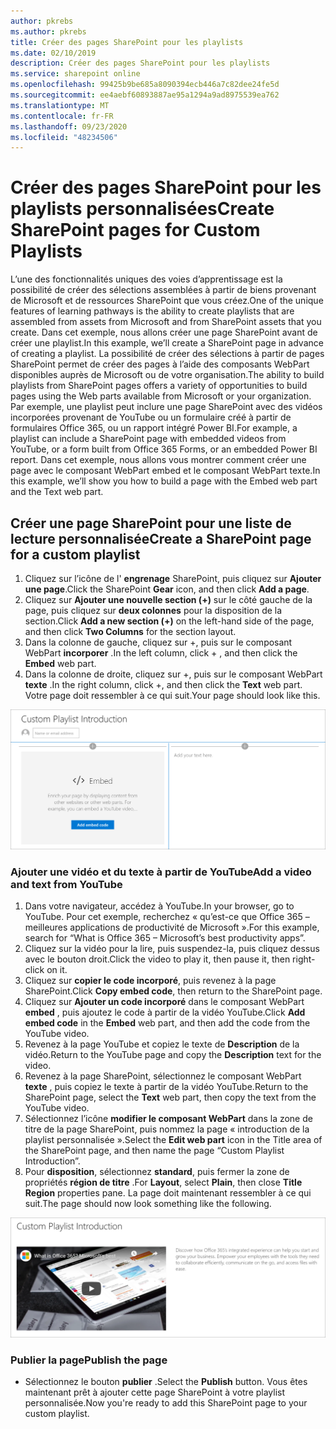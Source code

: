 ```yaml
---
author: pkrebs
ms.author: pkrebs
title: Créer des pages SharePoint pour les playlists
ms.date: 02/10/2019
description: Créer des pages SharePoint pour les playlists
ms.service: sharepoint online
ms.openlocfilehash: 99425b9be685a8090394ecb446a7c82dee24fe5d
ms.sourcegitcommit: ee4aebf60893887ae95a1294a9ad8975539ea762
ms.translationtype: MT
ms.contentlocale: fr-FR
ms.lasthandoff: 09/23/2020
ms.locfileid: "48234506"
---
```

# <a name="create-sharepoint-pages-for-custom-playlists"></a><span data-ttu-id="989e6-103">Créer des pages SharePoint pour les playlists personnalisées</span><span class="sxs-lookup"><span data-stu-id="989e6-103">Create SharePoint pages for Custom Playlists</span></span>

<span data-ttu-id="989e6-104">L’une des fonctionnalités uniques des voies d’apprentissage est la possibilité de créer des sélections assemblées à partir de biens provenant de Microsoft et de ressources SharePoint que vous créez.</span><span class="sxs-lookup"><span data-stu-id="989e6-104">One of the unique features of learning pathways is the ability to create playlists that are assembled from assets from Microsoft and from SharePoint assets that you create.</span></span> <span data-ttu-id="989e6-105">Dans cet exemple, nous allons créer une page SharePoint avant de créer une playlist.</span><span class="sxs-lookup"><span data-stu-id="989e6-105">In this example, we’ll create a SharePoint page in advance of creating a playlist.</span></span> <span data-ttu-id="989e6-106">La possibilité de créer des sélections à partir de pages SharePoint permet de créer des pages à l’aide des composants WebPart disponibles auprès de Microsoft ou de votre organisation.</span><span class="sxs-lookup"><span data-stu-id="989e6-106">The ability to build playlists from SharePoint pages offers a variety of opportunities to build pages using the Web parts available from Microsoft or your organization.</span></span> <span data-ttu-id="989e6-107">Par exemple, une playlist peut inclure une page SharePoint avec des vidéos incorporées provenant de YouTube ou un formulaire créé à partir de formulaires Office 365, ou un rapport intégré Power BI.</span><span class="sxs-lookup"><span data-stu-id="989e6-107">For example, a playlist can include a SharePoint page with embedded videos from YouTube, or a form built from Office 365 Forms, or an embedded Power BI report.</span></span> <span data-ttu-id="989e6-108">Dans cet exemple, nous allons vous montrer comment créer une page avec le composant WebPart embed et le composant WebPart texte.</span><span class="sxs-lookup"><span data-stu-id="989e6-108">In this example, we’ll show you how to build a page with the Embed web part and the Text web part.</span></span>  

## <a name="create-a-sharepoint-page-for-a-custom-playlist"></a><span data-ttu-id="989e6-109">Créer une page SharePoint pour une liste de lecture personnalisée</span><span class="sxs-lookup"><span data-stu-id="989e6-109">Create a SharePoint page for a custom playlist</span></span>

1. <span data-ttu-id="989e6-110">Cliquez sur l’icône de l' **engrenage** SharePoint, puis cliquez sur **Ajouter une page**.</span><span class="sxs-lookup"><span data-stu-id="989e6-110">Click the SharePoint **Gear** icon, and then click **Add a page**.</span></span>
2. <span data-ttu-id="989e6-111">Cliquez sur **Ajouter une nouvelle section (+)** sur le côté gauche de la page, puis cliquez sur **deux colonnes** pour la disposition de la section.</span><span class="sxs-lookup"><span data-stu-id="989e6-111">Click **Add a new section (+)** on the left-hand side of the page, and then click **Two Columns** for the section layout.</span></span>
3. <span data-ttu-id="989e6-112">Dans la colonne de gauche, cliquez sur +, puis sur le composant WebPart **incorporer** .</span><span class="sxs-lookup"><span data-stu-id="989e6-112">In the left column, click + , and then click the **Embed** web part.</span></span> 
4. <span data-ttu-id="989e6-113">Dans la colonne de droite, cliquez sur +, puis sur le composant WebPart **texte** .</span><span class="sxs-lookup"><span data-stu-id="989e6-113">In the right column, click +, and then click the **Text** web part.</span></span> <span data-ttu-id="989e6-114">Votre page doit ressembler à ce qui suit.</span><span class="sxs-lookup"><span data-stu-id="989e6-114">Your page should look like this.</span></span>

![cg-pagenewstart.png](media/cg-pagenewstart.png)

### <a name="add-a-video-and-text-from-youtube"></a><span data-ttu-id="989e6-116">Ajouter une vidéo et du texte à partir de YouTube</span><span class="sxs-lookup"><span data-stu-id="989e6-116">Add a video and text from YouTube</span></span>

1. <span data-ttu-id="989e6-117">Dans votre navigateur, accédez à YouTube.</span><span class="sxs-lookup"><span data-stu-id="989e6-117">In your browser, go to YouTube.</span></span> <span data-ttu-id="989e6-118">Pour cet exemple, recherchez « qu’est-ce que Office 365 – meilleures applications de productivité de Microsoft ».</span><span class="sxs-lookup"><span data-stu-id="989e6-118">For this example, search for “What is Office 365 – Microsoft’s best productivity apps”.</span></span>
2. <span data-ttu-id="989e6-119">Cliquez sur la vidéo pour la lire, puis suspendez-la, puis cliquez dessus avec le bouton droit.</span><span class="sxs-lookup"><span data-stu-id="989e6-119">Click the video to play it, then pause it, then right-click on it.</span></span> 
3. <span data-ttu-id="989e6-120">Cliquez sur **copier le code incorporé**, puis revenez à la page SharePoint.</span><span class="sxs-lookup"><span data-stu-id="989e6-120">Click **Copy embed code**, then return to the SharePoint page.</span></span> 
4. <span data-ttu-id="989e6-121">Cliquez sur **Ajouter un code incorporé** dans le composant WebPart **embed** , puis ajoutez le code à partir de la vidéo YouTube.</span><span class="sxs-lookup"><span data-stu-id="989e6-121">Click **Add embed code** in the **Embed** web part, and then add the code from the YouTube video.</span></span>
5. <span data-ttu-id="989e6-122">Revenez à la page YouTube et copiez le texte de **Description** de la vidéo.</span><span class="sxs-lookup"><span data-stu-id="989e6-122">Return to the YouTube page and copy the **Description** text for the video.</span></span> 
6. <span data-ttu-id="989e6-123">Revenez à la page SharePoint, sélectionnez le composant WebPart **texte** , puis copiez le texte à partir de la vidéo YouTube.</span><span class="sxs-lookup"><span data-stu-id="989e6-123">Return to the SharePoint page, select the **Text** web part, then copy the text from the YouTube video.</span></span>
7. <span data-ttu-id="989e6-124">Sélectionnez l’icône **modifier le composant WebPart** dans la zone de titre de la page SharePoint, puis nommez la page « introduction de la playlist personnalisée ».</span><span class="sxs-lookup"><span data-stu-id="989e6-124">Select the **Edit web part** icon  in the Title area of the SharePoint page, and then name the page “Custom Playlist Introduction”.</span></span> 
8. <span data-ttu-id="989e6-125">Pour **disposition**, sélectionnez **standard**, puis fermer la zone de propriétés **région de titre** .</span><span class="sxs-lookup"><span data-stu-id="989e6-125">For **Layout**, select **Plain**, then close **Title Region** properties pane.</span></span> <span data-ttu-id="989e6-126">La page doit maintenant ressembler à ce qui suit.</span><span class="sxs-lookup"><span data-stu-id="989e6-126">The page should now look something like the following.</span></span> 

![cg-pagenewfinish.png](media/cg-pagenewfinish.png)

### <a name="publish-the-page"></a><span data-ttu-id="989e6-128">Publier la page</span><span class="sxs-lookup"><span data-stu-id="989e6-128">Publish the page</span></span>

- <span data-ttu-id="989e6-129">Sélectionnez le bouton **publier** .</span><span class="sxs-lookup"><span data-stu-id="989e6-129">Select the **Publish** button.</span></span> <span data-ttu-id="989e6-130">Vous êtes maintenant prêt à ajouter cette page SharePoint à votre playlist personnalisée.</span><span class="sxs-lookup"><span data-stu-id="989e6-130">Now you're ready to add this SharePoint page to your custom playlist.</span></span> 
